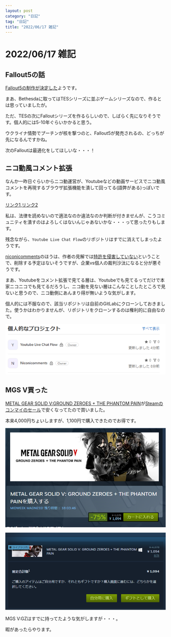 ```yaml
---
layout: post
category: "日記"
tag: "日記"
title: "2022/06/17 雑記"
---
```

# 2022/06/17 雑記



## Fallout5の話
[Fallout5の制作が決定した](https://news.denfaminicogamer.jp/news/220615a)ようです。

まあ、Bethesdaに取ってはTESシリーズに並ぶゲームシリーズなので、作るとは思っていましたが。

ただ、TESの次にFalloutシリーズを作るらしいので、しばらく先になりそうです。個人的には5-10年ぐらいかかると思う。

ウクライナ情勢でプーチンが核を撃つのと、Fallout5が発売されるの、どっちが先になるんですかね。

次のFalloutは最適化をしてほしいな・・・！

## ニコ動風コメント拡張
なんか一昨日ぐらいからニコ動運営が、Youtubeなどの動画サービスでニコ動風コメントを再現するブラウザ拡張機能を潰して回ってる(語弊がある)っぽいです。

[リンク1](https://togetter.com/li/1902668?page=2),[リンク2](https://matomame.jp/user/yonepo665/1b0c25c8f9843ce24633)

私は、法律を読めないので適法なのか違法なのか判断が付きませんが、こうコミュニティを潰すのはよろしくはないんじゃあないかな・・・って思ったりもします。

残念ながら、`Youtube Live Chat Flow`のリポジトリはすでに消えてしまったようです。

[niconicomments](https://github.com/xpadev-net/niconicomments)のほうは、作者の見解では[特許を侵害していない](https://github.com/xpadev-net/niconicomments/blob/master/ABOUT_PATENT.md)ということで、削除する予定はないそうですが、企業vs個人の裁判沙汰になると分が悪そうです。

まあ、Youtubeをコメント拡張で見てる層は、Youtubeでも見てるってだけで本家ニコニコでも見てるだろうし、ニコ動を見ない層はこんなことしたところで見ないと思うので、ニコ動側にあんまり得が無いような気がします。

個人的には不服なので、該当リポジトリは自前のGitLabにクローンしておきました。使うかはわかりませんが、リポジトリをクローンするのは権利的に自由なので。

![Repository](/assets/img/2022/06/17/chrome_OJsagFe9QN.png)

## MGS V買った
[METAL GEAR SOLID V:GROUND ZEROES + THE PHANTOM PAIN](https://store.steampowered.com/app/287700/METAL_GEAR_SOLID_V_THE_PHANTOM_PAIN/)が[Steamのコンマイのセール](https://store.steampowered.com/sale/konami2022)で安くなってたので買いました。

本来4,000円ちょいしますが、1,100円で購入できたのでお得です。

![Store Page](/assets/img/2022/06/17/steam_RVnqXA1AIX.png)

![Buy Page](/assets/img/2022/06/17/steam_H9qN2WDO7u.png)

MGS V:GZはすでに持ってたような気がしますが・・・。

暇があったらやります。